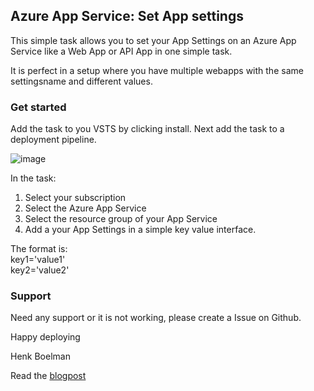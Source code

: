 ## Azure App Service: Set App settings ##

This simple task allows you to set your App Settings on an Azure App Service like a Web App or API App in one simple task.

It is perfect in a setup where you have multiple webapps with the same settingsname and different values. 

### Get started ###
Add the task to you VSTS by clicking install. Next add the task to a deployment pipeline.   

![image](https://raw.githubusercontent.com/hnky/VSTS-Deploy-AppSettings/master/AzureAppServiceSetAppSettings/images/screen1.JPG)   

In the task:
1) Select your subscription
2) Select the Azure App Service
3) Select the resource group of your App Service
4) Add a your App Settings in a simple key value interface.

The format is:  
key1='value1'   
key2='value2'

### Support ###
Need any support or it is not working, please create a Issue on Github.   

Happy deploying   

Henk Boelman

Read the [blogpost](https://www.henkboelman.com/2017/04/vsts-task-to-set-app-settings-during-deploy)